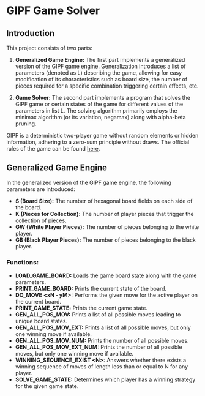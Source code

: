 # GIPF Game Solver

## Introduction

This project consists of two parts:

1. **Generalized Game Engine:** The first part implements a generalized version of the GIPF game engine. Generalization introduces a list of parameters (denoted as L) describing the game, allowing for easy modification of its characteristics such as board size, the number of pieces required for a specific combination triggering certain effects, etc.

2. **Game Solver:** The second part implements a program that solves the GIPF game or certain states of the game for different values of the parameters in list L. The solving algorithm primarily employs the minimax algorithm (or its variation, negamax) along with alpha-beta pruning.

GIPF is a deterministic two-player game without random elements or hidden information, adhering to a zero-sum principle without draws. The official rules of the game can be found [here](https://www.riograndegames.com/wp-content/uploads/2013/02/GIPF-Rules.pdf). 

## Generalized Game Engine

In the generalized version of the GIPF game engine, the following parameters are introduced:

- **S (Board Size):** The number of hexagonal board fields on each side of the board.
- **K (Pieces for Collection):** The number of player pieces that trigger the collection of pieces.
- **GW (White Player Pieces):** The number of pieces belonging to the white player.
- **GB (Black Player Pieces):** The number of pieces belonging to the black player.

### Functions:

- **LOAD_GAME_BOARD:** Loads the game board state along with the game parameters.
- **PRINT_GAME_BOARD:** Prints the current state of the board.
- **DO_MOVE \<xN - yM\>:** Performs the given move for the active player on the current board.
- **PRINT_GAME_STATE:** Prints the current game state.
- **GEN_ALL_POS_MOV:** Prints a list of all possible moves leading to unique board states.
- **GEN_ALL_POS_MOV_EXT:** Prints a list of all possible moves, but only one winning move if available.
- **GEN_ALL_POS_MOV_NUM:** Prints the number of all possible moves.
- **GEN_ALL_POS_MOV_EXT_NUM:** Prints the number of all possible moves, but only one winning move if available.
- **WINNING_SEQUENCE_EXIST \<N\>:** Answers whether there exists a winning sequence of moves of length less than or equal to N for any player.
- **SOLVE_GAME_STATE:** Determines which player has a winning strategy for the given game state.
